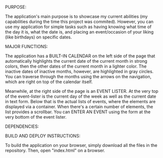 PURPOSE:

The application's main purpose is to showcase my current abilities (my capabilities during the time this project was commited). 
However, you can use my application for simple tasks such as having knowing what time of the day it is, what the date is, and placing an event/occasion of your liking (like birthdays) on specific dates.

MAJOR FUNCTIONS:

The application has a BUILT-IN CALENDAR on the left side of the page that automatically highlights the current date of the current month in strong colors, then the other dates of the current month in a lighter color.
The inactive dates of inactive months, however, are highlighted in gray circles. You can traverse through the months using the arrows on the navigation, which are right on top of the calendar itself.

Meanwhile, at the right side of the page is an EVENT LISTER. At the very top of the event-lister is the current day of the week as well as the current date in text form.
Below that is the actual lists of events, where the elements are displayed via a container. When there's a certain number of elements, the list provides a scrollbar.
You can ENTER AN EVENT using the form at the very bottom of the event lister.

DEPENDENCIES:



BUILD AND DEPLOY INSTRUCTIONS:

To build the application on your browser, simply download all the files in the repository. Then, open "index.html" on a browser.
